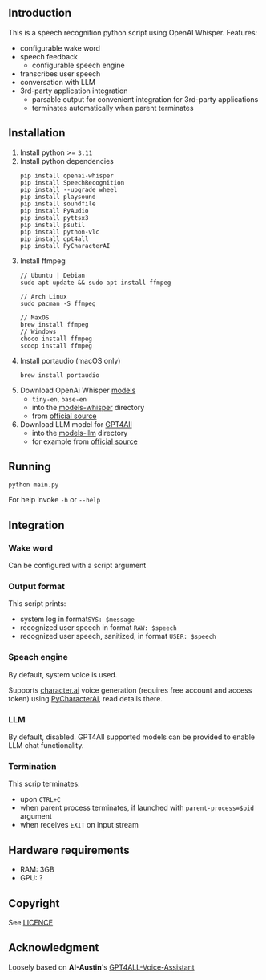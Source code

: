 

## Introduction
This is a speech recognition python script using OpenAI Whisper. Features:
- configurable wake word
- speech feedback
    - configurable speech engine
- transcribes user speech
- conversation with LLM
- 3rd-party application integration
   - parsable output for convenient integration for 3rd-party applications
   - terminates automatically when parent terminates

## Installation

1. Install python >= `3.11`
2. Install python dependencies
    ```
    pip install openai-whisper
    pip install SpeechRecognition
    pip install --upgrade wheel
    pip install playsound
    pip install soundfile
    pip install PyAudio
    pip install pyttsx3
    pip install psutil
    pip install python-vlc
    pip install gpt4all
    pip install PyCharacterAI
    ```
3. Install ffmpeg
    ```
    // Ubuntu | Debian
    sudo apt update && sudo apt install ffmpeg
    
    // Arch Linux
    sudo pacman -S ffmpeg
    
    // MaxOS
    brew install ffmpeg
    // Windows
    choco install ffmpeg
    scoop install ffmpeg
    ```
4. Install portaudio (macOS only)
    ```
    brew install portaudio
    ```
5. Download OpenAi Whisper [models](https://github.com/openai/whisper#available-models-and-languages)
   - `tiny-en`, `base-en`
   - into the [models-whisper](models-whisper) directory
   - from [official source](https://github.com/openai/whisper/blob/f296bcd3fac41525f1c5ab467062776f8e13e4d0/whisper/__init__.py)
6. Download LLM model for [GPT4All](https://gpt4all.io/index.html)
   - into the [models-llm](models-llm) directory
   - for example from [official source](https://gpt4all.io/models/models.json)

## Running

```python main.py```

For help invoke `-h` or `--help`

## Integration

### Wake word
Can be configured with a script argument

### Output format
This script prints:
- system log in format`SYS: $message`
- recognized user speech in format `RAW: $speech`
- recognized user speech, sanitized, in format `USER: $speech`

### Speach engine
By default, system voice is used.

Supports [character.ai](https://beta.character.ai) voice generation (requires free account and access token)
using [PyCharacterAi](https://pypi.org/project/PyCharacterAI/), read details there.

### LLM
By default, disabled. GPT4All supported models can be provided to enable LLM chat functionality.

### Termination
This scrip terminates:
- upon `CTRL+C`
- when parent process terminates, if launched with `parent-process=$pid` argument
- when receives `EXIT` on input stream

## Hardware requirements
- RAM: 3GB
- GPU: ?

## Copyright
See [LICENCE](LICENCE)

## Acknowledgment
Loosely based on **AI-Austin**'s [GPT4ALL-Voice-Assistant](https://github.com/Ai-Austin/GPT4ALL-Voice-Assistant)